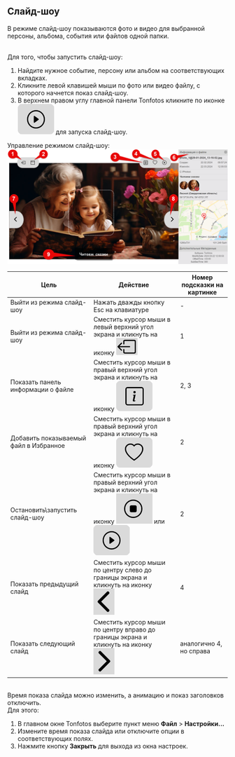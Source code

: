 ## Слайд-шоу

В режиме слайд-шоу показываются фото и видео для выбранной персоны, альбома, события или файлов одной папки.

<br>Для того, чтобы запустить слайд-шоу:
1. Найдите нужное событие, персону или альбом на соответствующих вкладках.
2. Кликните левой клавишей мыши по фото или видео файлу, с которого начнется показ слайд-шоу.
3. В верхнем правом углу главной панели Tonfotos кликните по иконке ![Слайд-шоу](../../assets/slideshow.png) для запуска слайд-шоу.

Управление режимом слайд-шоу:
<br>![Окно слайд-шоу](../../assets/ru/slideshow-screen.png)

| Цель                                   | Действие                                                                                                                                  | Номер подсказки на картинке |
|----------------------------------------|-------------------------------------------------------------------------------------------------------------------------------------------|-----------------------------|
| Выйти из режима слайд-шоу              | Нажать дважды кнопку Esc на клавиатуре                                                                                                    | -                           |
| Выйти из режима слайд-шоу              | Сместить курсор мыши в левый верхний угол экрана и кликнуть на иконку ![Выход](../../assets/esc.png)                                         | 1                           |
| Показать панель информации о файле     | Сместить курсор мыши в правый верхний угол экрана и кликнуть на иконку ![Информация о файле](../../assets/info.png)                          | 2, 3                        |
| Добавить показываемый файл в Избранное | Сместить курсор мыши в правый верхний угол экрана и кликнуть на иконку ![Избранное](../../assets/favorite.png)                               | 2                           |
| Остановить\запустить слайд-шоу         | Сместить курсор мыши в правый верхний угол экрана и кликнуть на иконку ![Стоп](../../assets/stop.png) или ![Запуск](../../assets/slideshow.png) | 2                           |
| Показать предыдущий слайд              | Сместить курсор мыши по центру слево до границы экрана и кликнуть на иконку ![back.png](../../assets/back.png)                               | 4                           |
| Показать следующий слайд               | Сместить курсор мыши по центру вправо до границы экрана и кликнуть на иконку ![next.png](../../assets/next.png)                              | аналогично 4, но справа     |

<br>Время показа слайда можно изменить, а анимацию и показ заголовков отключить. 
<br>Для этого:
1. В главном окне Tonfotos выберите пункт меню **Файл** > **Настройки...**
2. Измените время показа слайда или отключите опции в соответствующих полях.
3. Нажмите кнопку **Закрыть** для выхода из окна настроек.